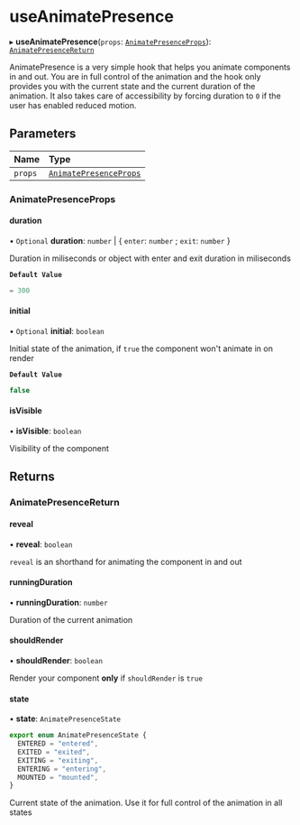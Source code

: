 # useAnimatePresence

▸ **useAnimatePresence**(`props`: [`AnimatePresenceProps`](#animatepresenceprops)): [`AnimatePresenceReturn`](#animatepresencereturn)

AnimatePresence is a very simple hook that helps you animate components in and out.
You are in full control of the animation and the hook only provides you with the current state and the current duration of the animation.
It also takes care of accessibility by forcing duration to `0` if the user has enabled reduced motion.

## Parameters

| Name | Type |
| :------ | :------ |
| `props` | [`AnimatePresenceProps`](#animatepresenceprops) |

### AnimatePresenceProps

#### duration

• `Optional` **duration**: `number` \| \{ `enter`: `number` ; `exit`: `number`  }

Duration in miliseconds or object with enter and exit duration in miliseconds

**`Default Value`**

```ts
= 300
```

#### initial

• `Optional` **initial**: `boolean`

Initial state of the animation, if `true` the component won't animate in on render

**`Default Value`**

```ts
false
```

#### isVisible

• **isVisible**: `boolean`

Visibility of the component

## Returns

### AnimatePresenceReturn

#### reveal

• **reveal**: `boolean`

`reveal` is an shorthand for animating the component in and out

#### runningDuration

• **runningDuration**: `number`

Duration of the current animation

#### shouldRender

• **shouldRender**: `boolean`

Render your component **only** if `shouldRender` is `true`

#### state

• **state**: `AnimatePresenceState`

```ts
export enum AnimatePresenceState {
  ENTERED = "entered",
  EXITED = "exited",
  EXITING = "exiting",
  ENTERING = "entering",
  MOUNTED = "mounted",
}
```

Current state of the animation. Use it for full control of the animation in all states